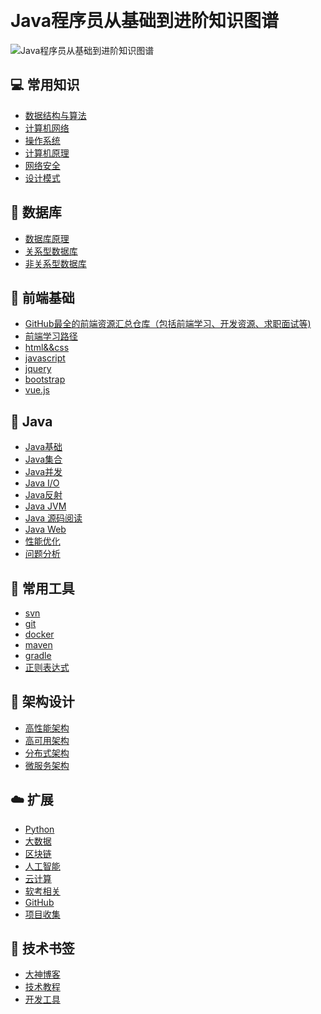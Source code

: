 &nbsp;&nbsp;

# Java程序员从基础到进阶知识图谱
![Java程序员从基础到进阶知识图谱](http://coderzcr.gitee.io/sensor-java-picture/pictures/Java程序员从基础到进阶知识图谱.png)

## 💻 常用知识
- [数据结构与算法](article/basic/dataStructureAndAlgorithm.md)
- [计算机网络](article/basic/network.md)
- [操作系统]()
- [计算机原理](article/basic/principlesOfComputer.md)
- [网络安全]()
- [设计模式](article/basic/designPattern.md)

## 💾 数据库

- [数据库原理]()
- [关系型数据库]()
- [非关系型数据库]()

## 🎦 前端基础

- [GitHub最全的前端资源汇总仓库（包括前端学习、开发资源、求职面试等)](https://github.com/helloqingfeng/Awsome-Front-End-learning-resource)
- [前端学习路径](https://zhuanlan.zhihu.com/p/21935921)
- [html&&css](article/front/htmlandcss.md)
- [javascript](article/front/javascript.md)
- [jquery](article/front/jquery.md)
- [bootstrap](article/front/bootstrap.md)
- [vue.js](article/front/vue.js.md)


## 🎨 Java
- [Java基础]()
- [Java集合]()
- [Java并发]()
- [Java I/O]()
- [Java反射]()
- [Java JVM]()
- [Java 源码阅读]()
- [Java Web]()
- [性能优化]()
- [问题分析]()

## 💼 常用工具
- [svn]()
- [git]()
- [docker]()
- [maven]()
- [gradle]()
- [正则表达式](article/tools/regex.md)

## 📖 架构设计
- [高性能架构]()
- [高可用架构]()
- [分布式架构]()
- [微服务架构]()

## ☁️ 扩展
- [Python]()
- [大数据]()
- [区块链]()
- [人工智能]()
- [云计算]()
- [软考相关]()
- [GitHub]()
- [项目收集](article/extend/projectSum/projectSum.md)


## 📙 技术书签
- [大神博客](article/bookmark/大神博客.md)
- [技术教程](article/bookmark/技术教程.md)
- [开发工具](article/bookmark/开发工具.md)

